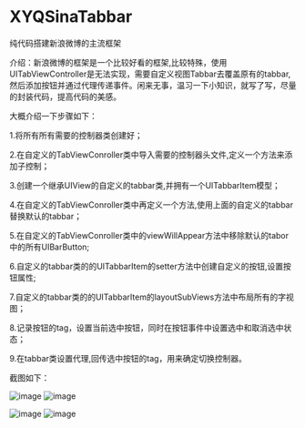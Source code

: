 # XYQSinaTabbar
纯代码搭建新浪微博的主流框架

介绍：新浪微博的框架是一个比较好看的框架,比较特殊，使用UITabViewController是无法实现，需要自定义视图Tabbar去覆盖原有的tabbar,然后添加按钮并通过代理传递事件。闲来无事，温习一下小知识，就写了写，尽量的封装代码，提高代码的美感。

大概介绍一下步骤如下：

1.将所有所有需要的控制器类创建好；

2.在自定义的TabViewConroller类中导入需要的控制器头文件,定义一个方法来添加子控制；

3.创建一个继承UIView的自定义的tabbar类,并拥有一个UITabbarItem模型；

4.在自定义的TabViewConroller类中再定义一个方法,使用上面的自定义的tabbar替换默认的tabbar；

5.在自定义的TabViewConroller类中的viewWillAppear方法中移除默认的tabor中的所有UIBarButton;

6.自定义的tabbar类的的UITabbarItem的setter方法中创建自定义的按钮,设置按钮属性;

7.自定义的tabbar类的的UITabbarItem的layoutSubViews方法中布局所有的字视图；

8.记录按钮的tag，设置当前选中按钮，同时在按钮事件中设置选中和取消选中状态；

9.在tabbar类设置代理,回传选中按钮的tag，用来确定切换控制器。


截图如下：

![image](https://github.com/xiayuanquan/XYQSinaTabbar/blob/master/XYQSinaTabbar/XYQSinaTabbar/screenshots/main.png)
![image](https://github.com/xiayuanquan/XYQSinaTabbar/blob/master/XYQSinaTabbar/XYQSinaTabbar/screenshots/message.png)
     
![image](https://github.com/xiayuanquan/XYQSinaTabbar/blob/master/XYQSinaTabbar/XYQSinaTabbar/screenshots/find.png)
![image](https://github.com/xiayuanquan/XYQSinaTabbar/blob/master/XYQSinaTabbar/XYQSinaTabbar/screenshots/me.png)

